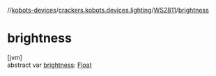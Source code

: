 //[kobots-devices](../../../index.md)/[crackers.kobots.devices.lighting](../index.md)/[WS2811](index.md)/[brightness](brightness.md)

# brightness

[jvm]\
abstract var [brightness](brightness.md): [Float](https://kotlinlang.org/api/latest/jvm/stdlib/kotlin/-float/index.html)
